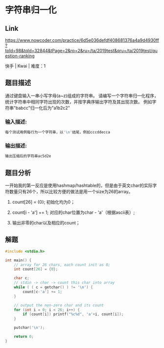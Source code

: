 # **字符串归一化**

## **Link**

https://www.nowcoder.com/practice/6d5e036defdf408681376a4a9d4930ff?tpId=98&tqId=32844&tPage=2&rp=2&ru=/ta/2019test&qru=/ta/2019test/question-ranking

快手 | Kwai | 难度：1

## **题目描述**

通过键盘输入一串小写字母(a~z)组成的字符串。
请编写一个字符串归一化程序，统计字符串中相同字符出现的次数，并按字典序输出字符及其出现次数。
例如字符串"babcc"归一化后为"a1b2c2"

### 输入描述:

```bash
每个测试用例每行为一个字符串，以'\n'结尾，例如cccddecca
```

### 输出描述:

```bash
输出压缩后的字符串ac5d2e
```

## **题目分析**

一开始我的第一反应是使用hashmap/hashtable的，但是由于英文char的实际字符数量只有26个，所以比较方便的做法是用一个size为26的array。

1. count[26] = {0}; 初始化均为0；

2. count[i - 'a'] += 1; 对应的char位置为char - 'a'（根据ascii表）;

3. 输出非零的char以及相应的count；

## **解题**

```cpp
#include <stdio.h>

int main() {
    // array for 26 chars, each count init as 0;
    int count[26] = {0};

    char c;
    // stdin -> char -> count this char into array
    while ( ( c = getchar() ) != '\n') {
        count[c-'a'] += 1;
    }

    // output the non-zero char and its count
    for (int i = 0; i < 26; i++) {
        if (count[i]) printf("%c%d", 'a'+i, count[i]);
    }

    putchar('\n');

    return 0;
}
```
